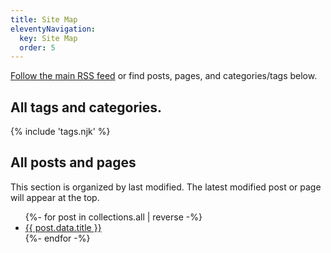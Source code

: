 ```yaml
---
title: Site Map
eleventyNavigation:
  key: Site Map
  order: 5
---
```


<a href="/feed.xml">Follow the main RSS feed</a> or find posts, pages, and categories/tags below.

<h2>All tags and categories.</h2>

{% include 'tags.njk' %}

<h2>All posts and pages</h2>

This section is organized by last modified. The latest modified post or page will appear at the top.

<ul>
{%- for post in collections.all | reverse -%}
<li><a href="{{ post.url }}">{{ post.data.title }}</a></li>
{%- endfor -%}
</ul>